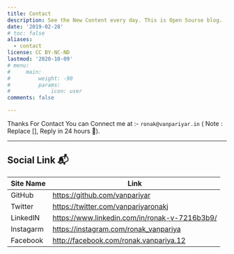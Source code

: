 ```yaml
---
title: Contact
description: See the New Content every day. This is Open Sourse blog.
date: '2019-02-28'
# toc: false
aliases:
  - contact
license: CC BY-NC-ND
lastmod: '2020-10-09'
# menu:
#     main: 
#         weight: -90
#         params:
#             icon: user
comments: false

---
```





Thanks For Contact You can Connect me at :- `ronak@vanpariyar.in` ( Note : Replace [], Reply in 24 hours :pray:). 

-----

## Social Link  :mailbox_with_mail:
| Site Name | Link |
|----|---------|
| GitHub | https://github.com/vanpariyar |
| Twitter | https://twitter.com/vanpariyaronakj|
| LinkedIN | https://www.linkedin.com/in/ronak-v-7216b3b9/ |
| Instagarm | https://instagram.com/ronak_vanpariya |
| Facebook | http://facebook.com/ronak.vanpariya.12 |
